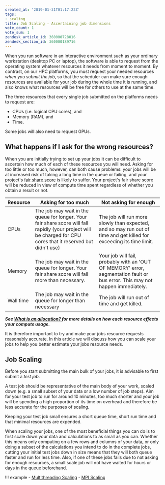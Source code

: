 ```yaml
---
created_at: '2019-01-31T01:17:22Z'
tags:
- scaling
title: Job Scaling - Ascertaining job dimensions
vote_count: 1
vote_sum: 1
zendesk_article_id: 360000728016
zendesk_section_id: 360000189716
---
```


When you run software in an interactive environment such as your
ordinary workstation (desktop PC or laptop), the software is able to
request from the operating system whatever resources it needs from
moment to moment. By contrast, on our HPC platforms, you must request
your needed resources *when you submit the job*, so that the scheduler
can make sure enough resources are available for your job during the
whole time it is running, and also knows what resources will be free for
others to use at the same time.

The three resources that every single job submitted on the platforms
needs to request are:

- CPUs (i.e. logical CPU cores), and
- Memory (RAM), and
- Time.

Some jobs will also need to request GPUs.

## What happens if I ask for the wrong resources?

When you are initially trying to set up your jobs it can be difficult to
ascertain how much of each of these resources you will need.
Asking for too little or too much, however, can both cause problems:
your jobs will
be at increased risk of taking a long time in the queue or failing, and
your project's [fair share score](../../Scientific_Computing/Batch_Computing/Fair_Share.md)
is likely to suffer.
Your project's fair share score will be reduced in
view of compute time spent regardless of whether you obtain a result or
not.

| Resource | Asking for too much | Not asking for enough |
|---|---|---|
| CPUs | The job may wait in the queue for longer. Your fair share score will fall rapidly (your project will be charged for CPU cores that it reserved but didn't use) | The job will run more slowly than expected, and so may run out of time and get killed for exceeding its time limit. |
| Memory | The job may wait in the queue for longer. Your fair share score will fall more than necessary. | Your job will fail, probably with an 'OUT OF MEMORY' error, segmentation fault or bus error. This may not happen immediately. |
| Wall time | The job may wait in the queue for longer than necessary | The job will run out of time and get killed. |

***See [What is an allocation?](../../Getting_Started/Accounts-Projects_and_Allocations/What_is_an_allocation.md) for more details on how each resource effects your compute usage.***

It is therefore important to try and make your jobs resource requests
reasonably accurate. In this article we will discuss how you can scale
your jobs to help you better estimate your jobs resource needs.

## Job Scaling

Before you start submitting the main bulk of your jobs, it is advisable
to first submit a *test job*.

A test job should be representative of the main body of your work,
scaled down (e.g. a small subset of your data or a low number of job
steps). Aim for your test job to run for around 10 minutes, too much
shorter and your job will be spending a high proportion of its time on
overhead and therefore be less accurate for the purposes of scaling.

Keeping your test job small ensures a short queue time, short run time
and that minimal resources are expended.

When scaling your jobs, one of the most beneficial things you can do is
to first scale down your data and calculations to as small as you can.
Whether this means only computing on a few rows and columns of your
data, or only doing a subset of the calculations you intend to do in the
complete jobs, cutting your initial test jobs down in size means that
they will both queue faster and run for less time. Also, if one of these
jobs fails due to not asking for enough resources, a small scale job
will not have waited for hours or days in the queue
beforehand.

!!! example
     - [Multithreading Scaling](../../Getting_Started/Next_Steps/Multithreading_Scaling_Example.md)
     - [MPI Scaling](../../Getting_Started/Next_Steps/MPI_Scaling_Example.md)
